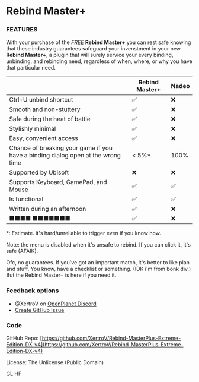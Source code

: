 # Rebind Master+

### FEATURES

With your purchase of the *FREE* **Rebind Master+** you can rest safe knowing that these industry guarantees safeguard your invenstment in your new **Rebind Master+**, a plugin that will surely service your every binding, unbinding, and rebinding need, regardless of when, where, or why you have that particular need.

| | Rebind Master+ | Nadeo |
| --- | --- | --- |
| Ctrl+U unbind shortcut | ✅ | ❌ |
| Smooth and non-stuttery | ✅ | ❌ |
| Safe during the heat of battle | ✅ | ❌ |
| Stylishly minimal | ✅ | ❌ |
| Easy, convenient access | ✅ | ❌ |
| Chance of breaking your game if you have a binding dialog open at the wrong time | < 5%* | 100% |
| Supported by Ubisoft | ❌ | ❌ |
| Supports Keyboard, GamePad, and Mouse | ✅ | ✅ |
| Is functional | ✅ | ✅ |
| Written during an afternoon | ✅ | ❌ |
| ■■■■ ■■■■■■■ | ✅ | ❌ |

\*: Estimate. it's hard/unreliable to trigger even if you know how.

Note: the menu is disabled when it's unsafe to rebind. If you can click it, it's safe (AFAIK).

Ofc, no guarantees.
If you've got an important match, it's better to like plan and stuff. You know, have a checklist or something. (IDK i'm from bonk div.)
But the Rebind Master+ is here if you need it.

### Feedback options

- @XertroV on [OpenPlanet Discord](https://openplanet.dev/link/discord)
- [Create GitHub Issue](https://github.com/XertroV/Rebind-MasterPlus-Extreme-Edition-DX-v4/issues/)

### Code

GitHub Repo: [https://github.com/XertroV/Rebind-MasterPlus-Extreme-Edition-DX-v4](https://github.com/XertroV/Rebind-MasterPlus-Extreme-Edition-DX-v4)

License: The Unlicense (Public Domain)

GL HF
